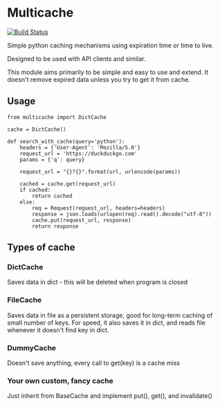 # Multicache

[![Build Status](https://travis-ci.org/bargulg/multicache.svg?branch=master)](https://travis-ci.org/bargulg/multicache)

Simple python caching mechanisms using expiration time or time to live.

Designed to be used with API clients and similar.

This module aims primarily to be simple and easy to use and extend.
It doesn't remove expired data unless you try to get it from cache.

## Usage
    
    from multicache import DictCache
    
    cache = DictCache()

    def search_with_cache(query='python'):
        headers = {'User-Agent': 'Mozilla/5.0'}
        request_url = 'https://duckduckgo.com'
        params = {'q': query}

        request_url = "{}?{}".format(url, urlencode(params))

        cached = cache.get(request_url)
        if cached:
            return cached
        else:
            req = Request(request_url, headers=headers)
            response = json.loads(urlopen(req).read().decode("utf-8"))
            cache.put(request_url, response)
            return response

## Types of cache

### DictCache
Saves data in dict - this will be deleted when program is closed

### FileCache
Saves data in file as a persistent storage, good for long-term caching of small number of keys.
For speed, it also saves it in dict, and reads file whenever it doesn't find key in dict.

### DummyCache
Doesn't save anything, every call to get(key) is a cache miss 

### Your own custom, fancy cache
Just inherit from BaseCache and implement put(), get(), and invalidate()
